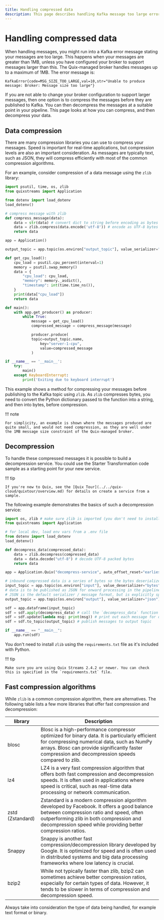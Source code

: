 ```yaml
---
title: Handling compressed data
description: This page describes handling Kafka message too large errors, and how to compress, and decompress data to work around this issue.
---
```


# Handling compressed data

When handling messages, you might run into a Kafka error message stating your messages are too large. This happens when your messages are greater than 1MB, unless you have configured your broker to support messages larger than this. The Quix-managed broker handles messages up to a maximum of 1MB. The error message is:

```
KafkaError{code=MSG_SIZE_TOO_LARGE,val=10,str="Unable to produce message: Broker: Message size too large"}
```

If you are not able to change your broker configuration to support larger messages, then one option is to compress the messages before they are published to Kafka. You can then decompress the messages at a suitable point in your pipeline. This page looks at how you can compress, and then decompress your data.

## Data compression

There are many compression libraries you can use to compress your messages. Speed is important for real-time applications, but compression levels are also an important consideration. As messages are typically text, such as JSON, they will compress efficiently with most of the common compression algorithms.

For an example, consider compression of a data message using the `zlib` library:

``` python
import psutil, time, os, zlib
from quixstreams import Application

from dotenv import load_dotenv
load_dotenv()

# compress message with zlib
def compress_message(data):
    data = str(data) # convert dict to string before encoding as bytes
    data = zlib.compress(data.encode('utf-8')) # encode as UTF-8 bytes and compress
    return data

app = Application()

output_topic = app.topic(os.environ["output_topic"], value_serializer="bytes")

def get_cpu_load():
    cpu_load = psutil.cpu_percent(interval=1)
    memory = psutil.swap_memory()
    data = {
        "cpu_load": cpu_load,
        "memory": memory._asdict(),
        "timestamp": int(time.time_ns()),
    }
    print(data["cpu_load"])
    return data

def main():
    with app.get_producer() as producer:
        while True:                
            message = get_cpu_load()
            compressed_message = compress_message(message)

            producer.produce(
            topic=output_topic.name,
                key="server-1-cpu",
                value=compressed_message
            )

if __name__ == '__main__':
    try:
        main()
    except KeyboardInterrupt:
        print('Exiting due to keyboard interrupt')
```

This example shows a method for compressing your messages before publishing to the Kafka topic using `zlib`. As `zlib` compresses bytes, you need to convert the Python dictionary passed to the function into a string, and then into bytes, before compression.

!!! note

    For simplicity, an example is shown where the messages produced are quite small, and would not need compression, as they are well under the 1MB message size constraint of the Quix-managed broker.

## Decompression

To handle these compressed messages it is possible to build a decompression service. You could use the Starter Transformation code sample as a starting point for your new service.

!!! tip

    If you're new to Quix, see the [Quix Tour](../../quix-cloud/quixtour/overview.md) for details on create a service from a sample.

The following example demonstrates the basics of such a decompression service:

``` python
import os, zlib # make sure zlib is imported (you don't need to install it though)
from quixstreams import Application

# for local dev, load env vars from a .env file
from dotenv import load_dotenv
load_dotenv()

def decompress_data(compressed_data):
    data = zlib.decompress(compressed_data)
    data = data.decode("utf-8") # decode UTF-8 packed bytes
    return data

app = Application.Quix("decompress-service", auto_offset_reset="earliest")

# inbound compressed data is a series of bytes so the bytes deserializer is used for this topic
input_topic = app.topic(os.environ["input"], value_deserializer="bytes")
# data is to be published as JSON for onward processing in the pipeline.
# JSON is the default serializer / message format, but is explicitly specified here for clarity
output_topic = app.topic(os.environ["output"], value_serializer="json")

sdf = app.dataframe(input_topic)
sdf = sdf.apply(decompress_data) # call the `decompress_data` function for each message
sdf = sdf.update(lambda msg: print(msg)) # print out each message for debugging
sdf = sdf.to_topic(output_topic) # publish messages to output topic

if __name__ == "__main__":
    app.run(sdf)
```

You don't need to install `zlib` using the `requirements.txt` file as it's included with Python.

!!! tip

    Make sure you are using Quix Streams 2.4.2 or newer. You can check this is specified in the `requirements.txt` file.

## Fast compression algorithms

While `zlib` is a common compression algorithm, there are alternatives. The following table lists a few more libraries that offer fast compression and decompression:

| library | Description |
|---|---|
| blosc | Blosc is a high-performance compressor optimized for binary data. It is particularly efficient for compressing numerical data, such as NumPy arrays. Blosc can provide significantly faster compression and decompression speeds compared to zlib. |
| lz4 | LZ4 is a very fast compression algorithm that offers both fast compression and decompression speeds. It is often used in applications where speed is critical, such as real-time data processing or network communication. |
| zstd (Zstandard) | Zstandard is a modern compression algorithm developed by Facebook. It offers a good balance between compression ratio and speed, often outperforming zlib in both compression and decompression speed while providing better compression ratios. |
| Snappy | Snappy is another fast compression/decompression library developed by Google. It is optimized for speed and is often used in distributed systems and big data processing frameworks where low latency is crucial. |
| bzip2 | While not typically faster than zlib, bzip2 can sometimes achieve better compression ratios, especially for certain types of data. However, it tends to be slower in terms of compression and decompression speed. |

Always take into consideration the type of data being handled, for example text format or binary.

